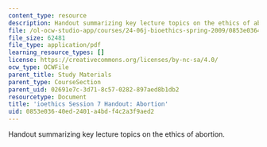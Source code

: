 ```yaml
---
content_type: resource
description: Handout summarizing key lecture topics on the ethics of abortion.
file: /ol-ocw-studio-app/courses/24-06j-bioethics-spring-2009/0853e03640ed2401a4bdf4c2a3f9aed2_MIT24_06Js09_handout08.pdf
file_size: 62481
file_type: application/pdf
learning_resource_types: []
license: https://creativecommons.org/licenses/by-nc-sa/4.0/
ocw_type: OCWFile
parent_title: Study Materials
parent_type: CourseSection
parent_uid: 02691e7c-3d71-8c57-0282-897aed8b1db2
resourcetype: Document
title: 'ioethics Session 7 Handout: Abortion'
uid: 0853e036-40ed-2401-a4bd-f4c2a3f9aed2
---
```

Handout summarizing key lecture topics on the ethics of abortion.